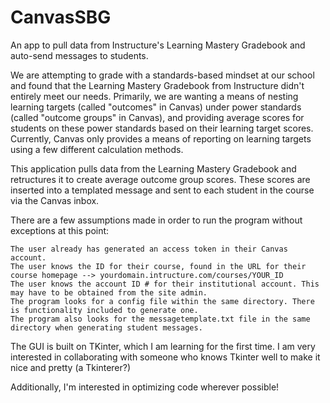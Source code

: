 # CanvasSBG
An app to pull data from Instructure's Learning Mastery Gradebook and auto-send messages to students.

We are attempting to grade with a standards-based mindset at our school and found that the Learning Mastery Gradebook from Instructure didn't entirely meet our needs. Primarily, we are wanting a means of nesting learning targets (called "outcomes" in Canvas) under power standards (called "outcome groups" in Canvas), and providing average scores for students on these power standards based on their learning target scores. Currently, Canvas only provides a means of reporting on learning targets using a few different calculation methods.

This application pulls data from the Learning Mastery Gradebook and retructures it to create average outcome group scores. These scores are inserted into a templated message and sent to each student in the course via the Canvas inbox. 

There are a few assumptions made in order to run the program without exceptions at this point:

	The user already has generated an access token in their Canvas account.
	The user knows the ID for their course, found in the URL for their course homepage --> yourdomain.intructure.com/courses/YOUR_ID
	The user knows the account ID # for their institutional account. This may have to be obtained from the site admin.
	The program looks for a config file within the same directory. There is functionality included to generate one.
	The program also looks for the messagetemplate.txt file in the same directory when generating student messages.
    
The GUI is built on TKinter, which I am learning for the first time. I am very interested in collaborating with someone who knows Tkinter well to make it nice and pretty (a Tkinterer?)

Additionally, I'm interested in optimizing code wherever possible!
